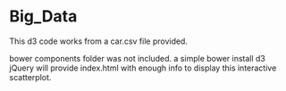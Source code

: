 # Big_Data
This d3 code works from a car.csv file provided.

bower components folder was not included. a simple bower install d3 jQuery will provide index.html with enough info to display this interactive scatterplot.
